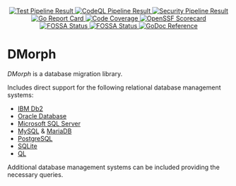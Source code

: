 <p align="center">
    <!--<img src="dmorph_logo.svg" width="25%" alt="Logo"><br>-->
    <a href="https://github.com/AlphaOne1/dmorph/actions/workflows/test.yml"
       rel="external"
       target="_blank">
        <img src="https://github.com/AlphaOne1/dmoprh/actions/workflows/test.yml/badge.svg"
             alt="Test Pipeline Result">
    </a>
    <a href="https://github.com/AlphaOne1/dmoprh/actions/workflows/codeql.yml"
       rel="external"
       target="_blank">
        <img src="https://github.com/AlphaOne1/dmorph/actions/workflows/codeql.yml/badge.svg"
             alt="CodeQL Pipeline Result">
    </a>
    <a href="https://github.com/AlphaOne1/dmorph/actions/workflows/security.yml"
       rel="external"
       target="_blank">
        <img src="https://github.com/AlphaOne1/dmorph/actions/workflows/security.yml/badge.svg"
             alt="Security Pipeline Result">
    </a>
    <a href="https://goreportcard.com/report/github.com/AlphaOne1/dmorph"
       rel="external"
       target="_blank">
        <img src="https://goreportcard.com/badge/github.com/AlphaOne1/dmorph"
             alt="Go Report Card">
    </a>
    <a href="https://codecov.io/github/AlphaOne1/dmorph"
       rel="external"
       target="_blank">
        <img src="https://codecov.io/github/AlphaOne1/dmoprh/graph/badge.svg?token=Q5PURQH5ZM"
             alt="Code Coverage">
    </a>
    <!--<a href="https://www.bestpractices.dev/projects/0000"
       rel="external"
       target="_blank">
        <img src="https://www.bestpractices.dev/projects/0000/badge"
             alt="OpenSSF Best Practises">
    </a>-->
    <a href="https://scorecard.dev/viewer/?uri=github.com/AlphaOne1/dmorph"
       rel="external"
       target="_blank">
        <img src="https://api.scorecard.dev/projects/github.com/AlphaOne1/dmorph/badge"
             alt="OpenSSF Scorecard">
    </a>
    <a href="https://app.fossa.com/projects/git%2Bgithub.com%2FAlphaOne1%2Fdmorph?ref=badge_shield&issueType=license"
       rel="external"
       target="_blank">
        <img src="https://app.fossa.com/api/projects/git%2Bgithub.com%2FAlphaOne1%2Fdmorph.svg?type=shield&issueType=license"
            alt="FOSSA Status">
    </a>
    <a href="https://app.fossa.com/projects/git%2Bgithub.com%2FAlphaOne1%2Fdmorph?ref=badge_shield&issueType=security"
       rel="external"
       target="_blank">
        <img src="https://app.fossa.com/api/projects/git%2Bgithub.com%2FAlphaOne1%2Fdmorph.svg?type=shield&issueType=security"
             alt="FOSSA Status">
    </a>
    <a href="https://godoc.org/github.com/AlphaOne1/dmorph"
       rel="external"
       target="_blank">
        <img src="https://godoc.org/github.com/AlphaOne1/dmorph?status.svg"
             alt="GoDoc Reference">
    </a>
</p>

DMorph
======

*DMorph* is a database migration library.

Includes direct support for the following relational database management systems:

* [IBM Db2](https://www.ibm.com/db2/)
* [Oracle Database](https://www.oracle.com/database/)
* [Microsoft SQL Server](https://www.microsoft.com/sql-server)
* [MySQL](https://www.mysql.com/) & [MariaDB](https://mariadb.org/)
* [PostgreSQL](https://www.postgresql.org)
* [SQLite](https://www.sqlite.org)
* [QL](https://modernc.org/ql)

Additional database management systems can be included providing the necessary queries.
